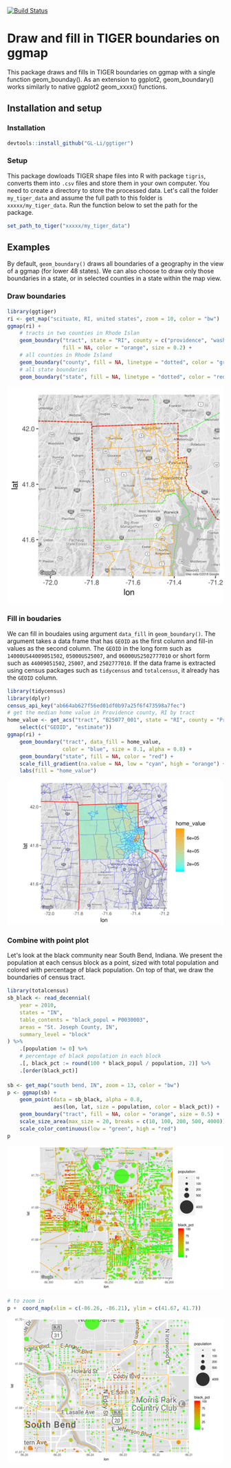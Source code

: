 [![Build Status](https://travis-ci.org/GL-Li/ggtiger.svg?branch=master)](https://travis-ci.org/GL-Li/ggtiger)

Draw and fill in TIGER boundaries on ggmap
==========================================

This package draws and fills in TIGER boundaries on ggmap with a single function geom\_bounday(). As an extension to ggplot2, geom\_boundary() works similarly to native ggplot2 geom\_xxxx() functions.

Installation and setup
----------------------

### Installation

``` r
devtools::install_github("GL-Li/ggtiger")
```

### Setup

This package dowloads TIGER shape files into R with package `tigris`, converts them into `.csv` files and store them in your own computer. You need to create a directory to store the processed data. Let's call the folder `my_tiger_data` and assume the full path to this folder is `xxxxx/my_tiger_data`. Run the function below to set the path for the package.

``` r
set_path_to_tiger("xxxxx/my_tiger_data")
```

Examples
--------

By default, `geom_boundary()` draws all boundaries of a geography in the view of a ggmap (for lower 48 states). We can also choose to draw only those boundaries in a state, or in selected counties in a state within the map view.

### Draw boundaries

``` r
library(ggtiger)
ri <- get_map("scituate, RI, united states", zoom = 10, color = "bw")
ggmap(ri) +
    # tracts in two counties in Rhode Islan
    geom_boundary("tract", state = "RI", county = c("providence", "washington"),
                  fill = NA, color = "orange", size = 0.2) +
    # all counties in Rhode Island
    geom_boundary("county", fill = NA, linetype = "dotted", color = "green", size = 0.3) +
    # all state boundaries
    geom_boundary("state", fill = NA, linetype = "dotted", color = "red", size = 0.5)
```

![](figures/boundaries.png)

### Fill in boudaries

We can fill in boudaies using argument `data_fill` in `geom_boundary()`. The argument takes a data frame that has `GEOID` as the first column and fill-in values as the second column. The `GEOID` in the long form such as `14000US44009051502`, `05000US25007`, and `06000US2502777010` or short form such as `44009051502`, `25007`, and `2502777010`. If the data frame is extracted using census packages such as `tidycensus` and `totalcensus`, it already has the `GEOID` column.

``` r
library(tidycensus)
library(dplyr)
census_api_key("ab664ab627f56ed01df0b97a25f6f473598a7fec")
# get the median home value in Providence county, RI by tract
home_value <- get_acs("tract", "B25077_001", state = "RI", county = "Providence") %>%
    select(c("GEOID", "estimate"))
ggmap(ri) +
    geom_boundary("tract", data_fill = home_value, 
                  color = "blue", size = 0.1, alpha = 0.8) +
    geom_boundary("state", fill = NA, color = "red") +
    scale_fill_gradient(na.value = NA, low = "cyan", high = "orange") +
    labs(fill = "home_value")
```

![](figures/boundaries_with_fill.png)

### Combine with point plot

Let's look at the black community near South Bend, Indiana. We present the population at each census block as a point, sized with total population and colored with percentage of black population. On top of that, we draw the boundaries of census tract.

``` r
library(totalcensus)
sb_black <- read_decennial(
    year = 2010,
    states = "IN",
    table_contents = "black_popul = P0030003",
    areas = "St. Joseph County, IN",
    summary_level = "block"
) %>% 
    .[population != 0] %>%
    # percentage of black population in each block
    .[, black_pct := round(100 * black_popul / population, 2)] %>%
    .[order(black_pct)]

sb <- get_map("south bend, IN", zoom = 13, color = "bw")
p <- ggmap(sb) +
    geom_point(data = sb_black, alpha = 0.8,
               aes(lon, lat, size = population, color = black_pct)) +
    geom_boundary("tract", fill = NA, color = "orange", size = 0.5) +
    scale_size_area(max_size = 20, breaks = c(10, 100, 200, 500, 4000)) +
    scale_color_continuous(low = "green", high = "red") 
p
```

![](figures/boundaries_with_point.png)

``` r
# to zoom in
p +  coord_map(xlim = c(-86.26, -86.21), ylim = c(41.67, 41.7))
```

![](figures/boundaries_with_point_zoom.png)
